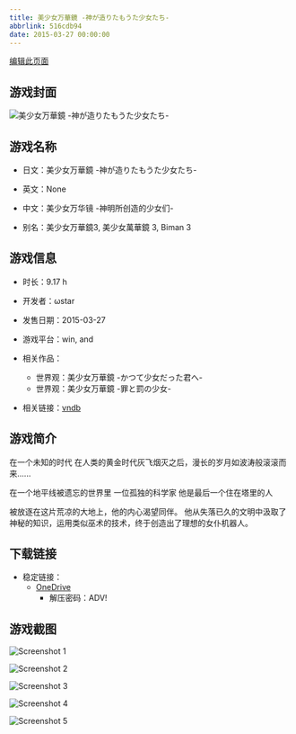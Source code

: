 ```yaml
---
title: 美少女万華鏡 -神が造りたもうた少女たち-
abbrlink: 516cdb94
date: 2015-03-27 00:00:00
---
```

[编辑此页面](https://github.com/ACG-3/ADV3-source/blob/main/source/_posts/games/%E7%BE%8E%E5%B0%91%E5%A5%B3%E4%B8%87%E8%8F%AF%E9%8F%A1%20-%E7%A5%9E%E3%81%8C%E9%80%A0%E3%82%8A%E3%81%9F%E3%82%82%E3%81%86%E3%81%9F%E5%B0%91%E5%A5%B3%E3%81%9F%E3%81%A1-.md)

## 游戏封面

![美少女万華鏡 -神が造りたもうた少女たち-](https://pan.timero.xyz/onedrive/img_lib_001/%E7%BE%8E%E5%B0%91%E5%A5%B3%E4%B8%87%E8%8F%AF%E9%8F%A1%20-%E7%A5%9E%E3%81%8C%E9%80%A0%E3%82%8A%E3%81%9F%E3%82%82%E3%81%86%E3%81%9F%E5%B0%91%E5%A5%B3%E3%81%9F%E3%81%A1-_cover.avif)


## 游戏名称

- 日文：美少女万華鏡 -神が造りたもうた少女たち-
- 英文：None
- 中文：美少女万华镜 -神明所创造的少女们-

- 别名：美少女万華鏡3, 美少女萬華鏡 3, Biman 3


## 游戏信息

- 时长：9.17 h
- 开发者：ωstar
- 发售日期：2015-03-27
- 游戏平台：win, and
- 相关作品：
   - 世界观：美少女万華鏡 -かつて少女だった君へ-
   - 世界观：美少女万華鏡 -罪と罰の少女-

- 相关链接：[vndb](https://vndb.org/v14365)


## 游戏简介

在一个未知的时代
在人类的黄金时代灰飞烟灭之后，漫长的岁月如波涛般滚滚而来......

在一个地平线被遗忘的世界里 一位孤独的科学家 他是最后一个住在塔里的人

被放逐在这片荒凉的大地上，他的内心渴望同伴。
他从失落已久的文明中汲取了神秘的知识，运用类似巫术的技术，终于创造出了理想的女仆机器人。




## 下载链接

- 稳定链接：
    - [OneDrive](https://pan.timero.xyz/onedrive/adv_lib_001/%E7%BE%8E%E5%B0%91%E5%A5%B3%E4%B8%87%E8%8F%AF%E9%8F%A1%20-%E7%A5%9E%E3%81%8C%E9%80%A0%E3%82%8A%E3%81%9F%E3%82%82%E3%81%86%E3%81%9F%E5%B0%91%E5%A5%B3%E3%81%9F%E3%81%A1-)
        - 解压密码：ADV!



## 游戏截图


![Screenshot 1](https://pan.timero.xyz/onedrive/img_lib_001/%E7%BE%8E%E5%B0%91%E5%A5%B3%E4%B8%87%E8%8F%AF%E9%8F%A1%20-%E7%A5%9E%E3%81%8C%E9%80%A0%E3%82%8A%E3%81%9F%E3%82%82%E3%81%86%E3%81%9F%E5%B0%91%E5%A5%B3%E3%81%9F%E3%81%A1-_Screenshot_1.avif)

![Screenshot 2](https://pan.timero.xyz/onedrive/img_lib_001/%E7%BE%8E%E5%B0%91%E5%A5%B3%E4%B8%87%E8%8F%AF%E9%8F%A1%20-%E7%A5%9E%E3%81%8C%E9%80%A0%E3%82%8A%E3%81%9F%E3%82%82%E3%81%86%E3%81%9F%E5%B0%91%E5%A5%B3%E3%81%9F%E3%81%A1-_Screenshot_2.avif)

![Screenshot 3](https://pan.timero.xyz/onedrive/img_lib_001/%E7%BE%8E%E5%B0%91%E5%A5%B3%E4%B8%87%E8%8F%AF%E9%8F%A1%20-%E7%A5%9E%E3%81%8C%E9%80%A0%E3%82%8A%E3%81%9F%E3%82%82%E3%81%86%E3%81%9F%E5%B0%91%E5%A5%B3%E3%81%9F%E3%81%A1-_Screenshot_3.avif)

![Screenshot 4](https://pan.timero.xyz/onedrive/img_lib_001/%E7%BE%8E%E5%B0%91%E5%A5%B3%E4%B8%87%E8%8F%AF%E9%8F%A1%20-%E7%A5%9E%E3%81%8C%E9%80%A0%E3%82%8A%E3%81%9F%E3%82%82%E3%81%86%E3%81%9F%E5%B0%91%E5%A5%B3%E3%81%9F%E3%81%A1-_Screenshot_4.avif)

![Screenshot 5](https://pan.timero.xyz/onedrive/img_lib_001/%E7%BE%8E%E5%B0%91%E5%A5%B3%E4%B8%87%E8%8F%AF%E9%8F%A1%20-%E7%A5%9E%E3%81%8C%E9%80%A0%E3%82%8A%E3%81%9F%E3%82%82%E3%81%86%E3%81%9F%E5%B0%91%E5%A5%B3%E3%81%9F%E3%81%A1-_Screenshot_5.avif)


